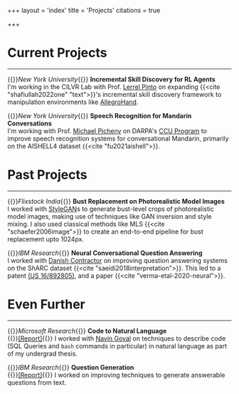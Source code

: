 +++
layout = 'index'
title = 'Projects'
citations = true

+++

# Current Projects
---
{{<spanright>}}_New York University_{{</spanright>}}
**Incremental Skill Discovery for RL Agents**  
I'm working in the CILVR Lab with Prof. [Lerrel Pinto](https://www.lerrelpinto.com/) on expanding {{<cite "shafiullah2022one" "text">}}'s incremental skill discovery framework to manipulation environments like [AllegroHand](http://wiki.ros.org/Robots/AllegroHand).

{{<spanright>}}_New York University_{{</spanright>}}
**Speech Recognition for Mandarin Conversations**  
I'm working with Prof. [Michael Picheny](https://sites.google.com/nyu.edu/picheny-nyu) on DARPA's [CCU Program](https://www.darpa.mil/news-events/2021-05-03a) to improve speech recognition systems for conversational Mandarin, primarily on the AISHELL4 dataset {{<cite "fu2021aishell">}}.


# Past Projects
---
{{<spanright>}}_Flixstock India_{{</spanright>}}
**Bust Replacement on Photorealistic Model Images**  
I worked with [StyleGAN](https://github.com/NVlabs/stylegan2-ada-pytorch)s to generate bust-level crops of photorealistic model images, making use of techniques like GAN inversion and style mixing. I also used classical methods like MLS {{<cite "schaefer2006image">}} to create an end-to-end pipeline for bust replacement upto 1024px.

{{<spanright>}}_IBM Research_{{</spanright>}}
**Neural Conversational Question Answering**  
I worked with [Danish Contractor](https://researcher.watson.ibm.com/researcher/view.php?person=in-dcontrac) on improving question answering systems on the ShARC dataset {{<cite "saeidi2018interpretation">}}. This led to a patent [(US 16/892805)](https://patents.google.com/patent/US20210383077A1/en), and a paper {{<cite "verma-etal-2020-neural">}}.

# Even Further
---
{{<spanright>}}_Microsoft Research_{{</spanright>}}
**Code to Natural Language**  
{{<spanright>}}[[Report]](https://drive.google.com/file/d/1OZ43mTciAH2_h_LyPRyE3yrlKZ66WQXx/view?usp=sharing){{</spanright>}}
I worked with [Navin Goyal](https://www.microsoft.com/en-us/research/people/navingo/) on techniques to describe code (SQL Queries and `bash` commands in particular) in natural language as part of my undergrad thesis.

{{<spanright>}}_IBM Research_{{</spanright>}}
**Question Generation**  
{{<spanright>}}[[Report]](https://drive.google.com/file/d/0B_heRUcpMjoMVUFCZ3FrcmItRU0/view?usp=sharing&resourcekey=0-qT4FDUurCB62bv60-UvNKw){{</spanright>}}
I worked on improving techniques to generate answerable questions from text.
